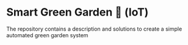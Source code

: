 # Smart Green Garden 🌱 (loT)
The repository contains a description and solutions to create a simple automated green garden system


